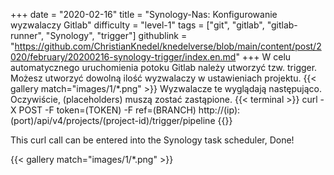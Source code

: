+++
date = "2020-02-16"
title = "Synology-Nas: Konfigurowanie wyzwalaczy Gitlab"
difficulty = "level-1"
tags = ["git", "gitlab", "gitlab-runner", "Synology", "trigger"]
githublink = "https://github.com/ChristianKnedel/knedelverse/blob/main/content/post/2020/february/20200216-synology-trigger/index.en.md"
+++
W celu automatycznego uruchomienia potoku Gitlab należy utworzyć tzw. trigger. Możesz utworzyć dowolną ilość wyzwalaczy w ustawieniach projektu.
{{< gallery match="images/1/*.png" >}}
Wyzwalacze te wyglądają następująco. Oczywiście, (placeholders) muszą zostać zastąpione.
{{< terminal >}}
curl -X POST -F token=(TOKEN) -F ref=(BRANCH) http://(ip):(port)/api/v4/projects/(project-id)/trigger/pipeline
{{</terminal >}}

This curl call can be entered into the Synology task scheduler, Done!

{{< gallery match="images/1/*.png" >}}